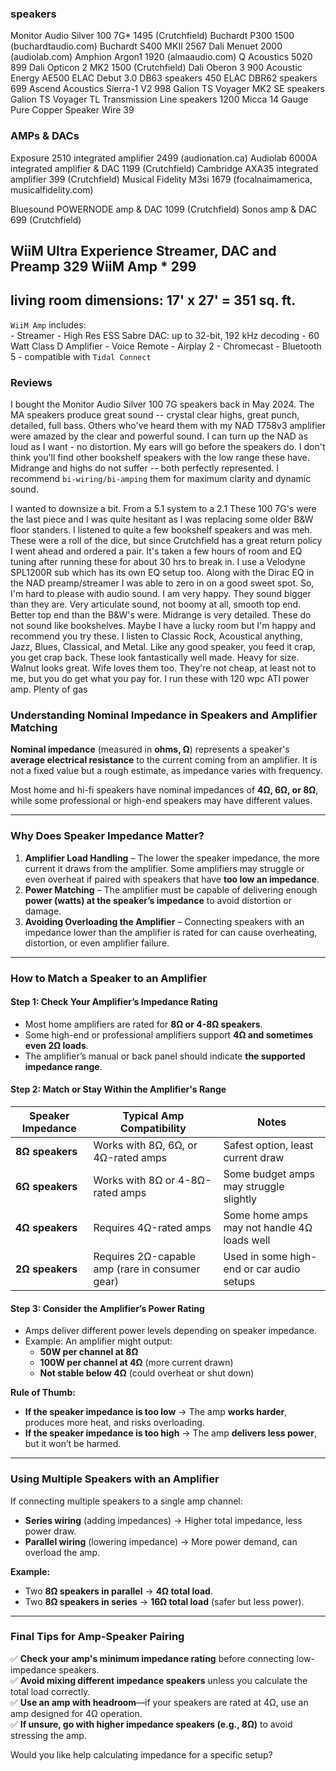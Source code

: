 ### speakers
Monitor Audio Silver 100 7G*                        1495 (Crutchfield)
Buchardt P300                                       1500 (buchardtaudio.com)
Buchardt S400 MKII                                  2567
Dali Menuet                                         2000 (audiolab.com)
Amphion Argon1                                      1920 (almaaudio.com)
Q Acoustics 5020                                     899 
Dali Opticon 2 MK2                                  1500 (Crutchfield)
Dali Oberon 3                                        900 
Acoustic Energy AE500
ELAC Debut 3.0 DB63 speakers                         450 
ELAC DBR62 speakers                                  699 
Ascend Acoustics Sierra-1 V2                         998 
Galion TS Voyager MK2 SE speakers                        
Galion TS Voyager TL Transmission Line speakers     1200 
Micca 14 Gauge Pure Copper Speaker Wire               39 
 
### AMPs & DACs
Exposure 2510 integrated amplifier                  2499    (audionation.ca)
Audiolab 6000A integrated amplifier & DAC           1199    (Crutchfield)
Cambridge AXA35 integrated amplifier                 399    (Crutchfield)
Musical Fidelity M3si                               1679    (focalnaimamerica, musicalfidelity.com)

Bluesound POWERNODE amp & DAC                       1099    (Crutchfield)
Sonos amp & DAC                                      699    (Crutchfield)


WiiM Ultra Experience Streamer, DAC and Preamp       329 
WiiM Amp *                                           299 
---------------------------------------------------------- 
living room dimensions: 17' x 27' = 351 sq. ft. 
---------------------------------------------------------- 
 
`WiiM Amp` includes:   
    - Streamer 
    - High Res ESS Sabre DAC: up to 32-bit, 192 kHz decoding 
    - 60 Watt Class D Amplifier 
    - Voice Remote 
    - Airplay 2 
    - Chromecast 
    - Bluetooth 5 
    - compatible with `Tidal Connect` 


### Reviews
I bought the Monitor Audio Silver 100 7G speakers back in May 2024.
The MA speakers produce great sound -- crystal clear highs, great punch, detailed, full bass.
Others who've heard them with my NAD T758v3 amplifier were amazed by the clear and powerful sound.
I can turn up the NAD as loud as I want - no distortion. My ears will go before the speakers do.
I don't think you'll find other bookshelf speakers with the low range these have.
Midrange and highs do not suffer -- both perfectly represented.
I recommend `bi-wiring/bi-amping` them for maximum clarity and dynamic sound.

I wanted to downsize a bit. From a 5.1 system to a 2.1 These 100 7G's were the last piece and I was
quite hesitant as I was replacing some older B&W floor standers. I listened to quite a few bookshelf speakers and was meh.
These were a roll of the dice, but since Crutchfield has a great return policy I went ahead and ordered a pair.
It's taken a few hours of room and EQ tuning after running these for about 30 hrs to break in. I use
a Velodyne SPL1200R sub which has its own EQ setup too. Along with the Dirac EQ in the NAD preamp/streamer I was able
to zero in on a good sweet spot. So, I'm hard to please with audio sound. I am very happy. They sound
bigger than they are. Very articulate sound, not boomy at all, smooth top end. Better top end than the B&W's were. Midrange
is very detailed. These do not sound like bookshelves. Maybe I have a lucky room but I'm happy and recommend you try
these. I listen to Classic Rock, Acoustical anything, Jazz, Blues, Classical, and Metal.
Like any good speaker, you feed it crap, you get crap back. These look fantastically well made. Heavy for size. Walnut looks
great. Wife loves them too. They're not cheap, at least not to me, but you do get what you pay for. I
run these with 120 wpc ATI power amp. Plenty of gas


### **Understanding Nominal Impedance in Speakers and Amplifier Matching**
**Nominal impedance** (measured in **ohms, Ω**) represents a speaker's **average electrical resistance** to the current coming from an amplifier. It is not a fixed value but a rough estimate, as impedance varies with frequency.

Most home and hi-fi speakers have nominal impedances of **4Ω, 6Ω, or 8Ω**,
while some professional or high-end speakers may have different values.

---

### **Why Does Speaker Impedance Matter?**
1. **Amplifier Load Handling** – The lower the speaker impedance, the more current it draws from the amplifier. Some amplifiers may struggle or even overheat if paired with speakers that have **too low an impedance**.
2. **Power Matching** – The amplifier must be capable of delivering enough **power (watts) at the speaker’s impedance** to avoid distortion or damage.
3. **Avoiding Overloading the Amplifier** – Connecting speakers with an impedance lower than the amplifier is rated for can cause overheating, distortion, or even amplifier failure.

---

### **How to Match a Speaker to an Amplifier**
#### **Step 1: Check Your Amplifier’s Impedance Rating**
- Most home amplifiers are rated for **8Ω or 4-8Ω speakers**.
- Some high-end or professional amplifiers support **4Ω and sometimes even 2Ω loads**.
- The amplifier’s manual or back panel should indicate **the supported impedance range**.

#### **Step 2: Match or Stay Within the Amplifier's Range**
| **Speaker Impedance** | **Typical Amp Compatibility** | **Notes** |
|----------------------|-----------------------------|-----------|
| **8Ω speakers**     | Works with 8Ω, 6Ω, or 4Ω-rated amps | Safest option, least current draw |
| **6Ω speakers**     | Works with 8Ω or 4-8Ω-rated amps | Some budget amps may struggle slightly |
| **4Ω speakers**     | Requires 4Ω-rated amps | Some home amps may not handle 4Ω loads well |
| **2Ω speakers**     | Requires 2Ω-capable amp (rare in consumer gear) | Used in some high-end or car audio setups |

#### **Step 3: Consider the Amplifier’s Power Rating**
- Amps deliver different power levels depending on speaker impedance.
- Example: An amplifier might output:
  - **50W per channel at 8Ω**
  - **100W per channel at 4Ω** (more current drawn)
  - **Not stable below 4Ω** (could overheat or shut down)

**Rule of Thumb:**  
- **If the speaker impedance is too low** → The amp **works harder**, produces more heat, and risks overloading.
- **If the speaker impedance is too high** → The amp **delivers less power**, but it won’t be harmed.

---

### **Using Multiple Speakers with an Amplifier**
If connecting multiple speakers to a single amp channel:
- **Series wiring** (adding impedances) → Higher total impedance, less power draw.
- **Parallel wiring** (lowering impedance) → More power demand, can overload the amp.

**Example:**
- Two **8Ω speakers in parallel** → **4Ω total load**.
- Two **8Ω speakers in series** → **16Ω total load** (safer but less power).

---

### **Final Tips for Amp-Speaker Pairing**
✅ **Check your amp's minimum impedance rating** before connecting low-impedance speakers.  
✅ **Avoid mixing different impedance speakers** unless you calculate the total load correctly.  
✅ **Use an amp with headroom**—if your speakers are rated at 4Ω, use an amp designed for 4Ω operation.  
✅ **If unsure, go with higher impedance speakers (e.g., 8Ω)** to avoid stressing the amp.  

Would you like help calculating impedance for a specific setup?
